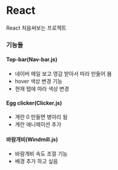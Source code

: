 # React

React 처음써보는 프로젝트


### 기능들
#### Top-bar(Nav-bar.js)
- 네이버 메일 보고 영감 받아서 따라 만들어 봄
- hover 색상 변경 기능
- 현재 탭에 따라 색상 변경
#### Egg clicker(Clicker.js)
- 계란 0 만들면 병아리 됨
- 계란 애니메이션 추가
#### 바람개비(Windmill.js)
- 바람개비 속도 조절 기능
- 배경 추가 하고 싶음
